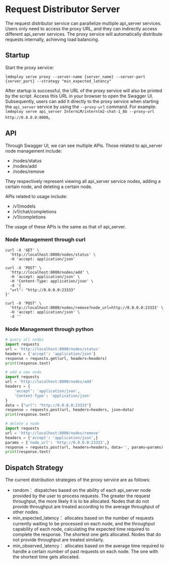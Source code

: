 # Request Distributor Server

The request distributor service can parallelize multiple api_server services. Users only need to access the proxy URL, and they can indirectly access different api_server services. The proxy service will automatically distribute requests internally, achieving load balancing.

## Startup

Start the proxy service:

```shell
lmdeploy serve proxy --server-name {server_name} --server-port {server_port} --strategy "min_expected_latency"
```

After startup is successful, the URL of the proxy service will also be printed by the script. Access this URL in your browser to open the Swagger UI.
Subsequently, users can add it directly to the proxy service when starting the `api_server` service by using the `--proxy-url` command. For example:
`lmdeploy serve api_server InternLM/internlm2-chat-1_8b --proxy-url http://0.0.0.0:8000`。

## API

Through Swagger UI, we can see multiple APIs. Those related to api_server node management include:

- /nodes/status
- /nodes/add
- /nodes/remove

They respectively represent viewing all api_server service nodes, adding a certain node, and deleting a certain node.

APIs related to usage include:

- /v1/models
- /v1/chat/completions
- /v1/completions

The usage of these APIs is the same as that of api_server.

### Node Management through curl

```shell
curl -X 'GET' \
  'http://localhost:8000/nodes/status' \
  -H 'accept: application/json'
```

```shell
curl -X 'POST' \
  'http://localhost:8000/nodes/add' \
  -H 'accept: application/json' \
  -H 'Content-Type: application/json' \
  -d '{
  "url": "http://0.0.0.0:23333"
}'
```

```shell
curl -X 'POST' \
  'http://localhost:8000/nodes/remove?node_url=http://0.0.0.0:23333' \
  -H 'accept: application/json' \
  -d ''
```

### Node Management through python

```python
# query all nodes
import requests
url = 'http://localhost:8000/nodes/status'
headers = {'accept': 'application/json'}
response = requests.get(url, headers=headers)
print(response.text)
```

```python
# add a new node
import requests
url = 'http://localhost:8000/nodes/add'
headers = {
    'accept': 'application/json',
    'Content-Type': 'application/json'
}
data = {"url": "http://0.0.0.0:23333"}
response = requests.post(url, headers=headers, json=data)
print(response.text)
```

```python
# delete a node
import requests
url = 'http://localhost:8000/nodes/remove'
headers = {'accept': 'application/json',}
params = {'node_url': 'http://0.0.0.0:23333',}
response = requests.post(url, headers=headers, data='', params=params)
print(response.text)
```

## Dispatch Strategy

The current distribution strategies of the proxy service are as follows:

- random： dispatches based on the ability of each api_server node provided by the user to process requests. The greater the request throughput, the more likely it is to be allocated. Nodes that do not provide throughput are treated according to the average throughput of other nodes.
- min_expected_latency： allocates based on the number of requests currently waiting to be processed on each node, and the throughput capability of each node, calculating the expected time required to complete the response. The shortest one gets allocated. Nodes that do not provide throughput are treated similarly.
- min_observed_latency： allocates based on the average time required to handle a certain number of past requests on each node. The one with the shortest time gets allocated.
